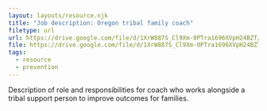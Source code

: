 ```yaml
---
layout: layouts/resource.njk
title: "Job description: Oregon tribal family coach"
filetype: url
url: https://drive.google.com/file/d/1XrW887S_Cl9Xm-0PTra1696XVpH24BZT/view?usp=sharing
file: https://drive.google.com/file/d/1XrW887S_Cl9Xm-0PTra1696XVpH24BZT/view?usp=sharing
tags:
  - resource
  - prevention
---
```

Description of role and responsibilities for coach who works alongside a tribal support person to improve outcomes for families.

